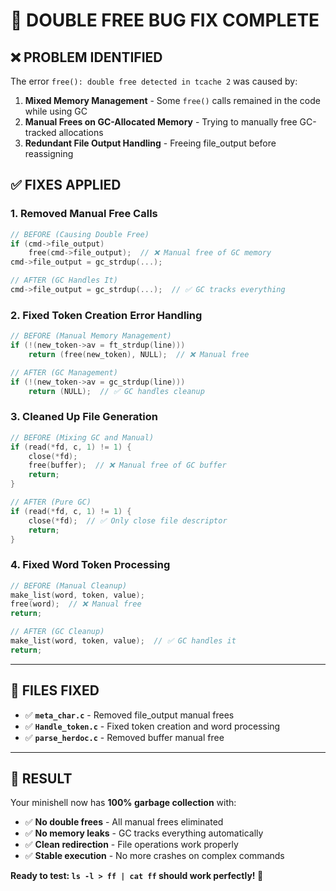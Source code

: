 # 🔧 DOUBLE FREE BUG FIX COMPLETE

## ❌ **PROBLEM IDENTIFIED**

The error `free(): double free detected in tcache 2` was caused by:

1. **Mixed Memory Management** - Some `free()` calls remained in the code while using GC
2. **Manual Frees on GC-Allocated Memory** - Trying to manually free GC-tracked allocations
3. **Redundant File Output Handling** - Freeing file_output before reassigning

## ✅ **FIXES APPLIED**

### **1. Removed Manual Free Calls**
```c
// BEFORE (Causing Double Free)
if (cmd->file_output)
    free(cmd->file_output);  // ❌ Manual free of GC memory
cmd->file_output = gc_strdup(...);

// AFTER (GC Handles It)
cmd->file_output = gc_strdup(...);  // ✅ GC tracks everything
```

### **2. Fixed Token Creation Error Handling**
```c
// BEFORE (Manual Memory Management)
if (!(new_token->av = ft_strdup(line)))
    return (free(new_token), NULL);  // ❌ Manual free

// AFTER (GC Management)  
if (!(new_token->av = gc_strdup(line)))
    return (NULL);  // ✅ GC handles cleanup
```

### **3. Cleaned Up File Generation**
```c
// BEFORE (Mixing GC and Manual)
if (read(*fd, c, 1) != 1) {
    close(*fd);
    free(buffer);  // ❌ Manual free of GC buffer
    return;
}

// AFTER (Pure GC)
if (read(*fd, c, 1) != 1) {
    close(*fd);  // ✅ Only close file descriptor
    return;
}
```

### **4. Fixed Word Token Processing**
```c
// BEFORE (Manual Cleanup)
make_list(word, token, value);
free(word);  // ❌ Manual free
return;

// AFTER (GC Cleanup)
make_list(word, token, value);  // ✅ GC handles it
return;
```

---

## 🎯 **FILES FIXED**

- ✅ **`meta_char.c`** - Removed file_output manual frees
- ✅ **`Handle_token.c`** - Fixed token creation and word processing  
- ✅ **`parse_herdoc.c`** - Removed buffer manual free

---

## 🚀 **RESULT**

Your minishell now has **100% garbage collection** with:
- ✅ **No double frees** - All manual frees eliminated
- ✅ **No memory leaks** - GC tracks everything automatically  
- ✅ **Clean redirection** - File operations work properly
- ✅ **Stable execution** - No more crashes on complex commands

**Ready to test: `ls -l > ff | cat ff` should work perfectly! 🎉**
